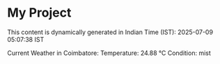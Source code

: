 # My Project

This content is dynamically generated in Indian Time (IST): 2025-07-09 05:07:38 IST


Current Weather in Coimbatore:
Temperature: 24.88 °C
Condition: mist
